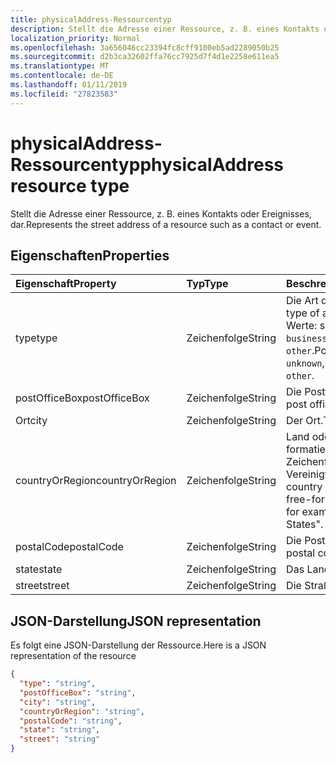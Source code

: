 ```yaml
---
title: physicalAddress-Ressourcentyp
description: Stellt die Adresse einer Ressource, z. B. eines Kontakts oder Ereignisses, dar.
localization_priority: Normal
ms.openlocfilehash: 3a656046cc23394fc8cff9100eb5ad2289050b25
ms.sourcegitcommit: d2b3ca32602ffa76cc7925d7f4d1e2258e611ea5
ms.translationtype: MT
ms.contentlocale: de-DE
ms.lasthandoff: 01/11/2019
ms.locfileid: "27823583"
---
```

# <a name="physicaladdress-resource-type"></a><span data-ttu-id="dfc3f-103">physicalAddress-Ressourcentyp</span><span class="sxs-lookup"><span data-stu-id="dfc3f-103">physicalAddress resource type</span></span>

<span data-ttu-id="dfc3f-104">Stellt die Adresse einer Ressource, z. B. eines Kontakts oder Ereignisses, dar.</span><span class="sxs-lookup"><span data-stu-id="dfc3f-104">Represents the street address of a resource such as a contact or event.</span></span>


## <a name="properties"></a><span data-ttu-id="dfc3f-105">Eigenschaften</span><span class="sxs-lookup"><span data-stu-id="dfc3f-105">Properties</span></span>
| <span data-ttu-id="dfc3f-106">Eigenschaft</span><span class="sxs-lookup"><span data-stu-id="dfc3f-106">Property</span></span>     | <span data-ttu-id="dfc3f-107">Typ</span><span class="sxs-lookup"><span data-stu-id="dfc3f-107">Type</span></span>   |<span data-ttu-id="dfc3f-108">Beschreibung</span><span class="sxs-lookup"><span data-stu-id="dfc3f-108">Description</span></span>|
|:---------------|:--------|:----------|
|<span data-ttu-id="dfc3f-109">type</span><span class="sxs-lookup"><span data-stu-id="dfc3f-109">type</span></span>|<span data-ttu-id="dfc3f-110">Zeichenfolge</span><span class="sxs-lookup"><span data-stu-id="dfc3f-110">String</span></span>|<span data-ttu-id="dfc3f-111">Die Art der Adresse.</span><span class="sxs-lookup"><span data-stu-id="dfc3f-111">The type of address.</span></span> <span data-ttu-id="dfc3f-112">Mögliche Werte: sind `unknown`, `home`, `business` und `other`.</span><span class="sxs-lookup"><span data-stu-id="dfc3f-112">Possible values are: `unknown`, `home`, `business`, `other`.</span></span>|
|<span data-ttu-id="dfc3f-113">postOfficeBox</span><span class="sxs-lookup"><span data-stu-id="dfc3f-113">postOfficeBox</span></span>|<span data-ttu-id="dfc3f-114">Zeichenfolge</span><span class="sxs-lookup"><span data-stu-id="dfc3f-114">String</span></span>|<span data-ttu-id="dfc3f-115">Die Postfachnummer.</span><span class="sxs-lookup"><span data-stu-id="dfc3f-115">The post office box number.</span></span>|
|<span data-ttu-id="dfc3f-116">Ort</span><span class="sxs-lookup"><span data-stu-id="dfc3f-116">city</span></span>|<span data-ttu-id="dfc3f-117">Zeichenfolge</span><span class="sxs-lookup"><span data-stu-id="dfc3f-117">String</span></span>|<span data-ttu-id="dfc3f-118">Der Ort.</span><span class="sxs-lookup"><span data-stu-id="dfc3f-118">The city.</span></span>|
|<span data-ttu-id="dfc3f-119">countryOrRegion</span><span class="sxs-lookup"><span data-stu-id="dfc3f-119">countryOrRegion</span></span>|<span data-ttu-id="dfc3f-120">Zeichenfolge</span><span class="sxs-lookup"><span data-stu-id="dfc3f-120">String</span></span>|<span data-ttu-id="dfc3f-p102">Land oder Region Ein frei formatierbarer Zeichenfolgenwert, z. B. Vereinigte Staaten.</span><span class="sxs-lookup"><span data-stu-id="dfc3f-p102">The country or region. It's a free-format string value, for example, "United States".</span></span>|
|<span data-ttu-id="dfc3f-123">postalCode</span><span class="sxs-lookup"><span data-stu-id="dfc3f-123">postalCode</span></span>|<span data-ttu-id="dfc3f-124">Zeichenfolge</span><span class="sxs-lookup"><span data-stu-id="dfc3f-124">String</span></span>|<span data-ttu-id="dfc3f-125">Die Postleitzahl.</span><span class="sxs-lookup"><span data-stu-id="dfc3f-125">The postal code.</span></span>|
|<span data-ttu-id="dfc3f-126">state</span><span class="sxs-lookup"><span data-stu-id="dfc3f-126">state</span></span>|<span data-ttu-id="dfc3f-127">Zeichenfolge</span><span class="sxs-lookup"><span data-stu-id="dfc3f-127">String</span></span>|<span data-ttu-id="dfc3f-128">Das Land.</span><span class="sxs-lookup"><span data-stu-id="dfc3f-128">The state.</span></span>|
|<span data-ttu-id="dfc3f-129">street</span><span class="sxs-lookup"><span data-stu-id="dfc3f-129">street</span></span>|<span data-ttu-id="dfc3f-130">Zeichenfolge</span><span class="sxs-lookup"><span data-stu-id="dfc3f-130">String</span></span>|<span data-ttu-id="dfc3f-131">Die Straße.</span><span class="sxs-lookup"><span data-stu-id="dfc3f-131">The street.</span></span>|

## <a name="json-representation"></a><span data-ttu-id="dfc3f-132">JSON-Darstellung</span><span class="sxs-lookup"><span data-stu-id="dfc3f-132">JSON representation</span></span>

<span data-ttu-id="dfc3f-133">Es folgt eine JSON-Darstellung der Ressource.</span><span class="sxs-lookup"><span data-stu-id="dfc3f-133">Here is a JSON representation of the resource</span></span>

<!-- {
  "blockType": "resource",
  "optionalProperties": [

  ],
  "@odata.type": "microsoft.graph.physicalAddress"
}-->

```json
{
  "type": "string",
  "postOfficeBox": "string",
  "city": "string",
  "countryOrRegion": "string",
  "postalCode": "string",
  "state": "string",
  "street": "string"
}

```

<!-- uuid: 8fcb5dbc-d5aa-4681-8e31-b001d5168d79
2015-10-25 14:57:30 UTC -->
<!-- {
  "type": "#page.annotation",
  "description": "physicalAddress resource",
  "keywords": "",
  "section": "documentation",
  "tocPath": ""
}-->
